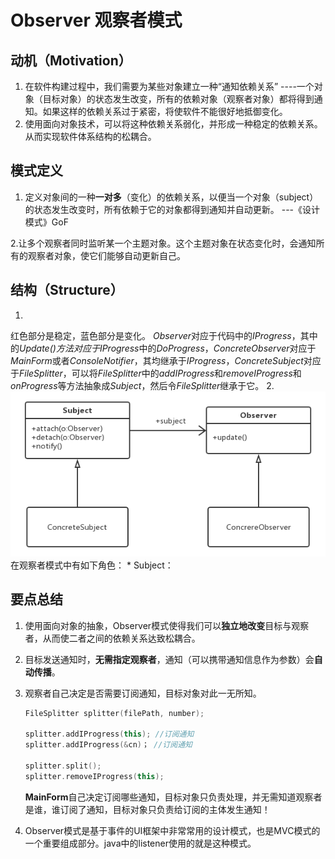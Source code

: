 # Observer 观察者模式

## 动机（Motivation）

1. 在软件构建过程中，我们需要为某些对象建立一种“通知依赖关系” ----一个对象（目标对象）的状态发生改变，所有的依赖对象（观察者对象）都将得到通知。如果这样的依赖关系过于紧密，将使软件不能很好地抵御变化。
2. 使用面向对象技术，可以将这种依赖关系弱化，并形成一种稳定的依赖关系。从而实现软件体系结构的松耦合。

## 模式定义

1. 定义对象间的一种**一对多**（变化）的依赖关系，以便当一个对象（subject）的状态发生改变时，所有依赖于它的对象都得到通知并自动更新。
                            ---《设计模式》GoF

2.让多个观察者同时监听某一个主题对象。这个主题对象在状态变化时，会通知所有的观察者对象，使它们能够自动更新自己。

## 结构（Structure）

1. 
红色部分是稳定，蓝色部分是变化。
*Observer*对应于代码中的*IProgress*，其中的*Update()*方法对应于*IProgress*中的*DoProgress*，*ConcreteObserver*对应于*MainForm*或者*ConsoleNotifier*，其均继承于*IProgress*，*ConcreteSubject*对应于*FileSplitter*，可以将*FileSplitter*中的*addIProgress*和*removeIProgress*和*onProgress*等方法抽象成*Subject*，然后令*FileSplitter*继承于它。
2. ![20191224232730.png](https://raw.githubusercontent.com/SunshlnW/Design-Mode/master/image/%E8%A7%82%E5%AF%9F%E8%80%85%E6%A8%A1%E5%BC%8F/20191224232730.png)
在观察者模式中有如下角色：
    * Subject：

## 要点总结

1. 使用面向对象的抽象，Observer模式使得我们可以**独立地改变**目标与观察者，从而使二者之间的依赖关系达致松耦合。
2. 目标发送通知时，**无需指定观察者**，通知（可以携带通知信息作为参数）会**自动传播**。
3. 观察者自己决定是否需要订阅通知，目标对象对此一无所知。

    ```c++
    FileSplitter splitter(filePath, number);

    splitter.addIProgress(this); //订阅通知
    splitter.addIProgress(&cn)； //订阅通知

    splitter.split();
    splitter.removeIProgress(this);

    ```
    **MainForm**自己决定订阅哪些通知，目标对象只负责处理，并无需知道观察者是谁，谁订阅了通知，目标对象只负责给订阅的主体发生通知！
4. Observer模式是基于事件的UI框架中非常常用的设计模式，也是MVC模式的一个重要组成部分。java中的listener使用的就是这种模式。
